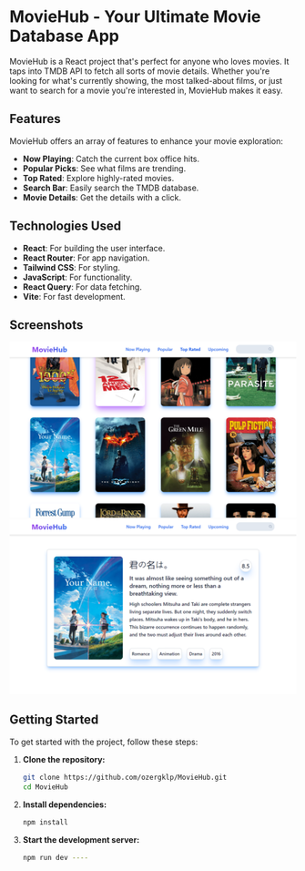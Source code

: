 # MovieHub - Your Ultimate Movie Database App

MovieHub is a React project that's perfect for anyone who loves movies. It taps into TMDB API to fetch all sorts of movie details. Whether you're looking for what's currently showing, the most talked-about films, or just want to search for a movie you're interested in, MovieHub makes it easy.

## Features

MovieHub offers an array of features to enhance your movie exploration:

- **Now Playing**: Catch the current box office hits.
- **Popular Picks**: See what films are trending.
- **Top Rated**: Explore highly-rated movies.
- **Search Bar**: Easily search the TMDB database.
- **Movie Details**: Get the details with a click.

## Technologies Used

- **React**: For building the user interface.
- **React Router**: For app navigation.
- **Tailwind CSS**: For styling.
- **JavaScript**: For functionality.
- **React Query**: For data fetching.
- **Vite**: For fast development.
  
## Screenshots

![an example](./images/1.png)
![an example](./images/2.png)

## Getting Started

To get started with the project, follow these steps:

1. **Clone the repository:**

   ```sh
   git clone https://github.com/ozergklp/MovieHub.git
   cd MovieHub
2. **Install dependencies:**

   ```sh
   npm install
3. **Start the development server:**

   ```sh
   npm run dev ---- 
